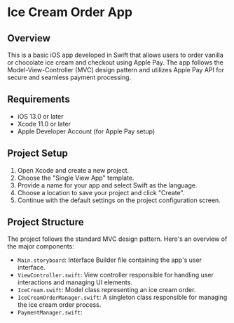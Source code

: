 # Ice Cream Order App

## Overview

This is a basic iOS app developed in Swift that allows users to order vanilla or chocolate ice cream and checkout using Apple Pay. The app follows the Model-View-Controller (MVC) design pattern and utilizes Apple Pay API for secure and seamless payment processing.

## Requirements

- iOS 13.0 or later
- Xcode 11.0 or later
- Apple Developer Account (for Apple Pay setup)

## Project Setup

1. Open Xcode and create a new project.
2. Choose the "Single View App" template.
3. Provide a name for your app and select Swift as the language.
4. Choose a location to save your project and click "Create".
5. Continue with the default settings on the project configuration screen.

## Project Structure

The project follows the standard MVC design pattern. Here's an overview of the major components:

- `Main.storyboard`: Interface Builder file containing the app's user interface.
- `ViewController.swift`: View controller responsible for handling user interactions and managing UI elements.
- `IceCream.swift`: Model class representing an ice cream order.
- `IceCreamOrderManager.swift`: A singleton class responsible for managing the ice cream order process.
- `PaymentManager.swift`:
